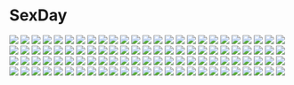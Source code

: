 # SexDay
![](https://konachan.com/image/8279bd9d5d45b510e8598e32cd3c0f95/Konachan.com%20-%20233382%202girls%20anus%20apple228%20ass%20blue_eyes%20blush%20breasts%20brown_hair%20long_hair%20navel%20nipples%20nude%20original%20purple_eyes%20pussy%20twintails%20uncensored%20yuri.jpg)
![](https://konachan.com/image/ed5c64a02ba9044de5ccf3d866d1e9c4/Konachan.com%20-%20131657%20black_hair%20boat%20breasts%20cleavage%20hat%20murasa_minamitsu%20nironiro%20panties%20touhou%20underwear%20wet.jpg)
![](https://konachan.com/jpeg/f08419e8447dd8f0186bb73b87cbdb97/Konachan.com%20-%20112734%20blue_eyes%20kantoku%20orange_hair%20scan%20school_uniform%20skirt%20socks%20tagme_%28character%29%20white.jpg)
![](https://konachan.com/image/3def7138167aea89c2c9b18248ddc362/Konachan.com%20-%20274666%20armor%20ass%20barefoot%20breasts%20cape%20cum%20dark_souls%20gloves%20long_hair%20male%20mask%20nipples%20penis%20realistic%20sex%20sword%20tears%20uncensored%20watermark%20weapon.jpg)
![](https://konachan.com/image/c72083f5299e9b5de8008c4808ddd824/Konachan.com%20-%20228930%20akemi_homura%20jpeg_artifacts%20mahou_shoujo_madoka_magica%20redame.jpg)
![](https://konachan.com/jpeg/51dc75cc0734afd957ee49b5edc996d3/Konachan.com%20-%20291776%202girls%20barefoot%20fixro2n%20original%20pantyhose%20ruins%20short_hair%20water.jpg)
![](https://konachan.com/jpeg/e11d63db81a40868c7aed49276c3b94d/Konachan.com%20-%20253317%20animal%20aoki_kaede%20bat%20blush%20book%20boots%20bow%20brown_hair%20cake%20candy%20cape%20chibi%20food%20halloween%20hat%20original%20pumpkin%20ribbons%20tail%20wings%20wink%20witch_hat.jpg)
![](https://konachan.com/image/ff27db3c307b8dec0c726f34d2d82bba/Konachan.com%20-%2080011%202girls%20barefoot%20blue_eyes%20blue_hair%20blush%20cirno%20daiyousei%20green_eyes%20green_hair%20kneehighs%20nopan%20pepe_futoshi%20ribbons%20short_hair%20socks%20touhou%20yuri.jpg)
![](https://konachan.com/image/49b5e82ddcbd6df38f87b67c5cf936dd/Konachan.com%20-%20138879%20black_hair%20blush%20calendar%20food%20hinata_yuu%20hulotte%20ice_cream%20ikegami_akane%20nipple_slip%20no_bra%20short_hair%20with_ribbon.jpg)
![](https://konachan.com/image/f942e478618f1bc5e43cab7f50963a89/Konachan.com%20-%20155240%20animal%20cat%20clouds%20hat%20kurohal%20moon%20original%20school_uniform%20sky%20stars.jpg)
![](https://konachan.com/image/8a1661288588d3742faa7adf18e95eed/Konachan.com%20-%2035573%20h2o_footprints_in_the_sand%20kagura_hinata%20kohinata_hayami%20otoha.jpg)
![](https://konachan.com/image/dd1fa876cfa9e060304915cde19c1966/Konachan.com%20-%2090132%20barefoot%20black_hair%20blush%20boots%20brown_hair%20chiba_yudai%20hat%20marui_futaba%20mitsudomoe%20pantyhose%20scarf%20short_hair%20skirt%20swimsuit%20tears%20twintails.jpg)
![](https://konachan.com/image/89c2764e715d3774bf21b7245647456f/Konachan.com%20-%2046367%20fujisaki_nadeshiko%20hotori_tadase%20peach-pit%20shugo_chara%20soma_kukai%20yuiki_yaya.jpg)
![](https://konachan.com/image/3cb8e50cf157e6d95f2b0313608f04f2/Konachan.com%20-%2022942%20card_captor_sakura%20kinomoto_sakura.jpg)
![](https://konachan.com/image/f9d5c349b5b969b6b9910ad883167ad8/Konachan.com%20-%20284187%20angel%20barefoot%20building%20city%20clouds%20dress%20green_eyes%20halo%20instrument%20ji_dao_ji%20long_hair%20original%20sky%20stars%20summer_dress%20sunset%20tree%20white_hair%20wings.jpg)
![](https://konachan.com/image/32159a744804fba2c870c7a75311859d/Konachan.com%20-%2046177%20all_male%20kuroshitsuji%20male%20sebastian_michaelis%20signed%20watermark.jpg)
![](https://konachan.com/image/32fd56ca1687558de95f94c39f2ad6e6/Konachan.com%20-%20259313%20bed%20blonde_hair%20blue_eyes%20blush%20game_cg%20hunie_pop%20long_hair%20ninamo%20ribbons%20tiffany_maye%20twintails%20underwear.jpg)
![](https://konachan.com/image/3599521ae2d392e0d0781df9f2755558/Konachan.com%20-%20211084%20bell%20black_hair%20blue_eyes%20blush%20bodysuit%20breasts%20christmas%20ganaha_hibiki%20idolmaster%20pantyhose%20ponytail%20shinozuka_atsuto%20white.jpg)
![](https://konachan.com/image/7b87902a6f3f102d04ece249152d857d/Konachan.com%20-%20114670%20brown_hair%20diamic_days%20game_cg%20himenogawa_kanaka%20lump_of_sugar%20sesena_yau.jpg)
![](https://konachan.com/image/50c7074349f1e8ad8292d26a122bf27b/Konachan.com%20-%209740%20andou_mahoro%20mahoromatic.jpg)
![](https://konachan.com/jpeg/b144300b067b68eafbbf8410ac46e516/Konachan.com%20-%20301662%20beach%20blush%20breasts%20dark_skin%20dosu_%28doseven%29%20flowers%20original%20purple_hair%20short_hair%20signed%20tattoo%20water%20yellow_eyes.jpg)
![](https://konachan.com/image/82303e47fd2b4bb1a2c8a36aa61cec3f/Konachan.com%20-%2061104%20hatsune_miku%20vocaloid.jpg)
![](https://konachan.com/image/90f5219d05ea97b6e7ca9e4a0905fa97/Konachan.com%20-%2039902%20cc%20code_geass%20green_hair%20kururugi_suzaku%20lelouch_lamperouge%20male%20vector.jpg)
![](https://konachan.com/image/298eb663270ef1aaa925a9f7b499ff26/Konachan.com%20-%20124130%20animal%20animal_ears%20black_hair%20candy%20cat%20catgirl%20envy_catwalk_%28vocaloid%29%20hatsune_miku%20kuroi_%28liar-player%29%20lollipop%20school_uniform%20tail%20vocaloid.jpg)
![](https://konachan.com/image/8b178623433a4daf38a2896d4c3c44e1/Konachan.com%20-%20134986%20bell%20black_hair%20bow%20bra%20catgirl%20choker%20fang%20flowers%20long_hair%20navel%20original%20panties%20ribbons%20shirt_lift%20tail%20thighhighs%20twintails%20underwear%20white.jpg)
![](https://konachan.com/image/1c1612111112b9f3a72a947eaadadda0/Konachan.com%20-%20179126%20boots%20brown_hair%20building%20catgirl%20city%20clouds%20flowers%20grass%20green_eyes%20green_hair%20iceojin%20instrument%20male%20original%20sky%20sword%20tree%20violin%20weapon.jpg)
![](https://konachan.com/image/aeb055b36568aacb8b472f68398b5f46/Konachan.com%20-%2033004%20blue_hair%20gretel%20otogi_juushi_akazukin%20sword%20weapon%20white.jpg)
![](https://konachan.com/image/61a84bf910bee23b410a04f6c5fdf873/Konachan.com%20-%20222674%20ass%20barefoot%20black_eyes%20black_hair%20close%20gradient%20idolmaster%20kikuchi_makoto%20swimsuit%20tetuo_kun.jpg)
![](https://konachan.com/image/7801cca8fc1a17bbe047013d447c1d66/Konachan.com%20-%20156090%20cameltoe%20dress%20emperor_zuou%20jpeg_artifacts%20original%20see_through%20summer%20summer_dress%20underwear%20wet.jpg)
![](https://konachan.com/image/09e0857a835c479a036a3b5e6d9bfea7/Konachan.com%20-%2073960%20barefoot%20blonde_hair%20blue_eyes%20crown%20dress%20elbow_gloves%20gloves%20goth-loli%20lolita_fashion%20long_hair.jpg)
![](https://konachan.com/jpeg/0a1a2e50cb67f45298753af96975ca0a/Konachan.com%20-%2051812%20blazblue%20blue_eyes%20long_hair%20red_hair%20transparent%20tsubaki_yayoi%20vector.jpg)
![](https://konachan.com/image/b9839a523fa29f36efce5f3796f0f2c9/Konachan.com%20-%2045435%20brown_hair%20fan%20tagme.jpg)
![](https://konachan.com/image/4fc7075d4a410e49b3e9ebc779277438/Konachan.com%20-%2083253%20akiyama_mio%20hirasawa_yui%20k-on%21%20kotobuki_tsumugi%20nakano_azusa%20sky%20stars%20tainaka_ritsu.jpg)
![](https://konachan.com/image/5a1d598b155bf2e8fc8f96992eabab4f/Konachan.com%20-%20205177%20ass%20bloomers%20blush%20isshiki_akane%20michairu%20orange_eyes%20red_hair%20vividred_operation.jpg)
![](https://konachan.com/image/e4cd930728ec0cf392604ab96799f7cd/Konachan.com%20-%2042909%20clouds%20dress%20green_hair%20japanese_clothes%20kochiya_sanae%20long_hair%20miko%20sky%20touhou%20yellow_eyes%20yuuki_tatsuya.jpg)
![](https://konachan.com/image/16f563287dd327e210ba27ee4d892f19/Konachan.com%20-%20103335%20blue_eyes%20dress%20gun%20hat%20original%20robot%20thighhighs%20twintails%20weapon%20yoshiku_%28oden-usagi%29.jpg)
![](https://konachan.com/image/38ae52417ce57793931f19e25049aee4/Konachan.com%20-%20196864%20animal_ears%20blonde_hair%20bunny_ears%20food%20foxgirl%20gray_hair%20long_hair%20original%20p19%20pink_hair%20purple_eyes%20red_eyes%20scarf%20sleeping%20watermark%20white_hair.jpg)
![](https://konachan.com/jpeg/7de05a4e3c5a5b37579a7f174baa912a/Konachan.com%20-%20261571%20flowers%20hat%20original%20ozyako%20polychromatic%20witch%20witch_hat.jpg)
![](https://konachan.com/image/5426381993ff6a766a38a25d8ab62aaf/Konachan.com%20-%20149519%20black_eyes%20black_hair%20bodysuit%20long_hair%20mecha%20metal_gear_solid%20polychromatic%20ponytail%20raging_raven%20robce_lee%20signed%20skintight%20techgirl%20weapon.jpg)
![](https://konachan.com/jpeg/9f220e4102fdae7e0a65b04341417427/Konachan.com%20-%20151309%20aqua_eyes%20aqua_hair%20christmas%20hatsune_miku%20underwear%20vocaloid%20white%20wokada.jpg)
![](https://konachan.com/image/abfb764d3b91c2501fd2695f1d26b750/Konachan.com%20-%20193174%20game_cg%20japanese_clothes%20maki_gold_winberg%20peassoft%20satou_satoru%20shitsuji_ga_aruji_wo_erabu_toki%20yukata.jpg)
![](https://konachan.com/image/af11cf6f35b07a2c5eaaa46e1007796f/Konachan.com%20-%2045771%20fantasy_earth_zero%20flowers%20panties%20rose%20torn_clothes%20underwear%20white_hair.jpg)
![](https://konachan.com/jpeg/12dd51502e7889ab94cde2e4fdf49b1b/Konachan.com%20-%20274331%20all_male%20black%20close%20edmond_dantes%20fate_grand_order%20fate_%28series%29%20glasses%20gray_hair%20hat%20long_hair%20magic%20male%20ponytail%20tenobe%20yellow_eyes.jpg)
![](https://konachan.com/image/d1d5930d9c2d23d3679caef47354427e/Konachan.com%20-%2012115%20ayanami_rei%20neon_genesis_evangelion%20wings.jpg)
![](https://konachan.com/jpeg/b499d4cdde009e028b3c1fa59a5a433f/Konachan.com%20-%2039100%20code_geass%20nunnally_lamperouge%20tears%20transparent%20vector.jpg)
![](https://konachan.com/jpeg/46b0d0b036a0ddba053889b2d14337ff/Konachan.com%20-%20100431%202girls%20400%20amishiro_anna%20blue_eyes%20game_cg%20ishimachi_komaki%20kanojo_to_kanojo_to_watashi_no_nanabi%20lilies_project%20pink_hair%20yellow_eyes%20yuri.jpg)
![](https://konachan.com/image/de56bd8a2959be921c1cfc0bcb9dc56c/Konachan.com%20-%20305866%20blush%20braids%20breasts%20choker%20hanasaki_mahiru%20navel%20no_bra%20panties%20pink_hair%20shirayuki_maihime%20short_hair%20signed%20underboob%20underwear%20white%20yellow_eyes.jpg)
![](https://konachan.com/jpeg/abd090a4702292ff7c6d3e607fd383b5/Konachan.com%20-%20256706%20aliasing%20blonde_hair%20cape%20fate_stay_night%20fate_%28series%29%20headdress%20long_hair%20magic%20orange_eyes%20tagme_%28artist%29%20twintails%20weapon.jpg)
![](https://konachan.com/jpeg/fe39eb98bec0f3f9d60015d1d878964c/Konachan.com%20-%20236621%202girls%20animal%20bikini%20bird%20blush%20breasts%20cleavage%20clouds%20demon%20gray_hair%20long_hair%20pink_eyes%20red_hair%20sky%20swimsuit%20tears%20tentacles%20twintails%20water.jpg)
![](https://konachan.com/image/f7102bcbe11b0533ea9f54164f3e697d/Konachan.com%20-%20161673%20black_hair%20dress%20gray%20mamiya_chiyoko%20music%20original%20stars.jpg)
![](https://konachan.com/jpeg/17a685119258eda9394640ade4ce4f11/Konachan.com%20-%20272095%202girls%20blonde_hair%20blue_hair%20blush%20bow%20fang%20flandre_scarlet%20hat%20loli%20ponytail%20red_eyes%20short_hair%20skirt%20suwa_yasai%20touhou%20vampire%20wings%20wristwear.jpg)
![](https://konachan.com/image/1831bf535e030053bc713eade6d2fdaa/Konachan.com%20-%2014929%20all_male%20haku_%28naruto%29%20headband%20male%20mask%20momochi_zabuza%20naruto.jpg)
![](https://konachan.com/jpeg/3d7e08c286a22e8dd7c39614a0cff4da/Konachan.com%20-%20243913%20aqua_eyes%20boots%20bra%20breasts%20brown_hair%20censored%20navel%20nipples%20panties%20penis%20pussy%20sex%20short_hair%20spread_legs%20thighhighs%20tie%20underwear%20wet.jpg)
![](https://konachan.com/jpeg/4c3f92c685cb200cf1f0233d18bfd999/Konachan.com%20-%20182258%20asagiri_nozomi%20black_hair%20book%20brown_eyes%20game_cg%20hibiki_works%20long_hair%20oryou%20pretty_x_cation.jpg)
![](https://konachan.com/image/ed6c5fa896c766a24d7e37cfdc9db138/Konachan.com%20-%20198057%20animal_ears%20bell%20blue_eyes%20breasts%20cleavage%20flowers%20logo%20long_hair%20maid%20neko_works%20nekopara%20original%20pink_hair%20red_eyes%20rose%20sayori%20white_hair.jpg)
![](https://konachan.com/image/48a56a98916d529916320165f24bd6ad/Konachan.com%20-%20221654%20blood%20dress%20flowers%20goth-loli%20houzuki_ringo%20lolita_fashion%20original%20white_hair%20yellow_eyes.jpg)
![](https://konachan.com/jpeg/e8452721ba0bd91eaff5a6812181d36c/Konachan.com%20-%20145073%20blonde_hair%20blush%20favorite%20food%20game_cg%20irotoridori_no_sekai%20japanese_clothes%20kimono%20long_hair%20night%20nikaidou_shinku%20red_eyes%20shida_kazuhiro.jpg)
![](https://konachan.com/image/abd764d6c3f4186300ab205abf5fc094/Konachan.com%20-%20125870%20mayoi_neko_overrun%21%20serizawa_fumino.jpg)
![](https://konachan.com/image/9b49dddbb254f579ff7078228cebf880/Konachan.com%20-%2015673%20bleach%20blue%20blush%20kusajishi_yachiru%20vector.jpg)
![](https://konachan.com/image/716a4bf62443698cd417a753cd4391fb/Konachan.com%20-%20206631%20bunnygirl%20crossover%20infinite_stratos%20laura_bodewig%20strike_witches%20sunimu%20tagme.jpg)
![](https://konachan.com/image/a8beca78c02a5a20759d170603cae9bf/Konachan.com%20-%20130703%20ass%20bed%20blush%20daible%20green_eyes%20green_hair%20ichiban_ushiro_no_daimaou%20korone%20nude%20panties%20short_hair%20thighhighs%20third-party_edit%20underwear.jpg)
![](https://konachan.com/jpeg/ee357005d7f47d9e8ce2690d8d4486be/Konachan.com%20-%20284741%20ass%20black_hair%20blush%20breasts%20game_cg%20ichiri%20long_hair%20navel%20nipples%20nude%20open_shirt%20red_eyes%20sarasa_sari%20sex%20silkys_plus.jpg)
![](https://konachan.com/image/5d96b59082b532ff58b3b3ab1ba978c8/Konachan.com%20-%2063249%20gumi%20hatsune_miku%20twintails%20vocaloid.jpg)
![](https://konachan.com/jpeg/049801f775eaf4a9d2203f569425ea5d/Konachan.com%20-%20291806%20animal_ears%20atalanta_%28fate%29%20catgirl%20fate_apocrypha%20fate_grand_order%20fate_%28series%29%20flowers%20gloves%20green_eyes%20green_hair%20miyuki_ruria%20third-party_edit.jpg)
![](https://konachan.com/jpeg/618cc18f709cfcd016088676a95d5409/Konachan.com%20-%20255689%20blush%20bow%20braids%20goth-loli%20lilia_chocolanne%20lolita_fashion%20long_hair%20original%20pink_hair%20purple_eyes%20suzune_rena%20tree%20twintails.jpg)
![](https://konachan.com/image/1d1d0852201977013dd52a8aa50f7683/Konachan.com%20-%20108631%20animal_ears%20blue_hair%20blush%20gray_hair%20hat%20kawashiro_nitori%20lzh%20panties%20skirt%20sword%20touhou%20underwear%20upskirt%20water%20weapon%20wet%20white_hair%20wolfgirl.jpg)
![](https://konachan.com/jpeg/c69658380a28c527d8c812b40e8569aa/Konachan.com%20-%20225225%20aliasing%20aqua_hair%20blush%20green_eyes%20hoshino_yumemi%20long_hair%20planetarian%20space%20stars%20tagme_%28artist%29%20tie.jpg)
![](https://konachan.com/jpeg/bc6628e65b9b824ce4e002c7692c275d/Konachan.com%20-%20145912%20blush%20breast_hold%20breasts%20flat_chest%20nana_asta_deviluke%20navel%20nipples%20nude%20orange_hair%20purple_eyes%20tail%20to_love_ru%20toshi5765%20towel%20yuuki_rito.jpg)
![](https://konachan.com/jpeg/5f85a6bf79fa0428c984737c04f2b1c5/Konachan.com%20-%20192824%20ayase_eri%20barefoot%20bath%20black_hair%20blue_eyes%20blush%20breast_grab%20green_eyes%20long_hair%20nude%20paseri%20ponytail%20red_eyes%20short_hair%20wink%20yazawa_nico%20yuri.jpg)
![](https://konachan.com/image/8448691260dc1b7d88c858d93f22d340/Konachan.com%20-%2076262%20neon_genesis_evangelion.jpg)
![](https://konachan.com/image/5f1daa4df2fcc13608fcd494c7bcdb98/Konachan.com%20-%20159995%20black_hair%20blue_eyes%20boots%20clouds%20mikasa_ackerman%20scarf%20shingeki_no_kyojin%20sky%20sorairo8nanairo%20sword%20weapon.jpg)
![](https://konachan.com/image/7a000cd1c5cb4c865cc5a1df79ac9c25/Konachan.com%20-%20198060%20anal%20ass%20barefoot%20blush%20breasts%20collar%20kiss%20long_hair%20male%20nipples%20nude%20original%20panties%20penis%20pink_hair%20pussy%20sex%20tail%20underwear%20vibrator%20yurorin.jpg)
![](https://konachan.com/image/a4da788212f691042e173d5952da0184/Konachan.com%20-%20265719%20akanagi_youto%20animal_ears%20ass%20azur_lane%20blonde_hair%20clouds%20gloves%20jpeg_artifacts%20kneehighs%20long_hair%20purple_eyes%20scarf%20sky%20sword%20twintails%20weapon.jpg)
![](https://konachan.com/jpeg/f7deaa5b1c184e6f2a13894170d998bb/Konachan.com%20-%20175041%20ass%20blue_hair%20boots%20chibi%20christmas%20hatsune_miku%20long_hair%20panties%20santa_costume%20sleeping%20striped_panties%20thighhighs%20tree%20twintails%20underwear%20vocaloid.jpg)
![](https://konachan.com/image/ed2aa2afd3fb09d664b046aefef3477e/Konachan.com%20-%20216812%20aqua_eyes%20blonde_hair%20book%20flowers%20glasses%20green_hair%20group%20long_hair%20male%20orange_hair%20original%20purple_hair%20short_hair%20twintails%20yellow_eyes.jpg)
![](https://konachan.com/image/61316b62843b9544513d357eb90519ea/Konachan.com%20-%2096657%20aqua_eyes%20aqua_hair%20cameltoe%20hatsune_miku%20long_hair%20open_shirt%20panties%20skirt%20skirt_lift%20suzui_narumi%20thighhighs%20tie%20twintails%20underwear%20vocaloid.jpg)
![](https://konachan.com/image/f09b81a9199706e556c0b15a136a0062/Konachan.com%20-%20234437%20anmi%20blush%20brown_hair%20cropped%20japanese_clothes%20kimono%20long_hair%20original%20ponytail%20ribbons%20white%20yellow_eyes.jpg)
![](https://konachan.com/jpeg/b2be22bba1a6cb42244080905187902f/Konachan.com%20-%20101072%20bakemonogatari%20blonde_hair%20blood%20kissshot_acerolaorion_heartunderblade%20long_hair%20monogatari_%28series%29%20oshino_shinobu%20rby%20yellow_eyes.jpg)
![](https://konachan.com/jpeg/c2a9dbf665c512b449755adca34a72a3/Konachan.com%20-%20222610%20ass%20bba_biao%20black_hair%20breasts%20gray_eyes%20koutetsujou_no_kabaneri%20nipples%20transparent%20yomogawa_ayame.jpg)
![](https://konachan.com/jpeg/70ed14d035d3f76d00df07a0f4892d70/Konachan.com%20-%20296149%20aqua_hair%20blue_eyes%20cropped%20garter%20headband%20hoodie%20ikomochi%20long_hair%20original%20thighhighs%20weapon.jpg)
![](https://konachan.com/jpeg/402eb077fc9e2c7aa11d017a66991b39/Konachan.com%20-%20293192%20beach%20black_hair%20long_hair%20original%20school_uniform%20skirt%20sousou_%28sousouworks%29%20water.jpg)
![](https://konachan.com/jpeg/c5432d8605a486629619fbf612a02ca6/Konachan.com%20-%20279857%20blonde_hair%20blue_eyes%20long_hair%20rance_quest%20shado_ne%20stockings%20warg_%28rance%29.jpg)
![](https://konachan.com/jpeg/8a34cabe6eabd8133c260c3a4d13bcb9/Konachan.com%20-%20138717%202girls%20ass%20bondage%20censored%20game_cg%20lewdness_vita_sexualis%20sei_shoujo%20thighhighs.jpg)
![](https://konachan.com/image/ce57181e3d25b0f6fb2400cb349bcf8c/Konachan.com%20-%20248116%20black_hair%20building%20clouds%20long_hair%20niko_p%20original%20scenic%20sky%20umbrella%20zettai_ryouiki.jpg)
![](https://konachan.com/image/b932755955e97b2d77fba504ccccf569/Konachan.com%20-%20300626%20bow%20breast_hold%20breasts%20brown_hair%20male%20nipples%20nironiro%20original%20paizuri%20penis%20red_eyes%20short_hair%20valentine%20wet.jpg)
![](https://konachan.com/image/fc9f8055cf0711ac915b2f2c9f6dbb28/Konachan.com%20-%20238043%202girls%20animal_ears%20aqua_hair%20breasts%20brown_hair%20fingering%20foxgirl%20long_hair%20navel%20nipples%20nude%20pussy%20red_eyes%20tail%20twintails%20uncensored%20yuri.jpg)
![](https://konachan.com/jpeg/156e822f90505949b3a1908fa7e17151/Konachan.com%20-%20192656%20barefoot%20long_hair%20makadamixa%20navel%20no_bra%20open_shirt%20original%20panties%20pink_hair%20purple_eyes%20underwear.jpg)
![](https://konachan.com/jpeg/1387c35616bbccfb0bf4a9bbfdbcd74f/Konachan.com%20-%20307841%20animal_ears%20aqua_eyes%20ass%20bikini%20blonde_hair%20breasts%20catgirl%20crown%20long_hair%20rosalina%20shellvi%20super_mario%20swimsuit%20tail%20underboob%20watermark.jpg)
![](https://konachan.com/image/98bddd14380e6368f101b95fcd0328c9/Konachan.com%20-%20283743%20animal%20building%20clouds%20fish%20landscape%20nobody%20nodata%20original%20scenic%20sky%20sunset%20water.jpg)
![](https://konachan.com/jpeg/9e33de0ee5ebab46f8e9ac9b1d9ab00b/Konachan.com%20-%20168257%20black_hair%20blonde_hair%20blue_eyes%20crossover%20drink%20fang%20green_eyes%20kuroki_tomoko%20long_hair%20purple_eyes%20racoon-kun%20school_uniform%20tie%20watermark.jpg)
![](https://konachan.com/jpeg/9760487efbbc090d74235c894551a063/Konachan.com%20-%20211565%20green_eyes%20green_hair%20nishizawa%20nopan%20onepunch_man%20short_hair%20tatsumaki_%28onepunch_man%29.jpg)
![](https://konachan.com/jpeg/f2df908ec0433620a11403c02ee1866a/Konachan.com%20-%20241129%20annin_doufu%20himekawa_yuki%20idolmaster%20idolmaster_cinderella_girls%20idolmaster_cinderella_girls_starlight_stage.jpg)
![](https://konachan.com/image/83ac4a8e7a664b15075473f39ca78e40/Konachan.com%20-%20153698%20blue_eyes%20long_hair%20original%20pink_hair%20school_swimsuit%20suihara%20swimsuit%20watermark.jpg)
![](https://konachan.com/jpeg/42461c1cbbbfa895583079d907799580/Konachan.com%20-%20178368%20blonde_hair%20bra%20breasts%20game_cg%20hook%20melty_moment%20navel%20nipples%20panties%20pussy_juice%20red_eyes%20shirt_lift%20skirt%20spread_legs%20tagme_%28artist%29%20underwear%20wet.jpg)
![](https://konachan.com/image/773dfd04fd0e070bbc14cf2bb32f653a/Konachan.com%20-%20109697%20bikini%20green_eyes%20hat%20koutaro%20pink_hair%20rio%20short_hair%20sky%20super_blackjack%20swimsuit%20underboob%20wink.jpg)
![](https://konachan.com/jpeg/412824c4cb8a684e49e3572d0459e334/Konachan.com%20-%20151353%20game_cg%20japanese_clothes%20saeki_hokuto%20skyfish%20tsukumo_no_kanade.jpg)
![](https://konachan.com/image/8ec2477c65216232373911aa811510f1/Konachan.com%20-%2060556%20gun%20long_hair%20masariro%20original%20paper%20pixiv_fantasia%20ponytail%20red_eyes%20red_hair%20skirt%20weapon.jpg)
![](https://konachan.com/image/96397fa6b24e3b35fd137e8e77d671e6/Konachan.com%20-%2031499%20ass%20blonde_hair%20blue_eyes%20blue_hair%20blush%20favorite%20game_cg%20happy_margaret%21%20kokonoka%20panties%20red_hair%20rindou_saki%20school_uniform%20underwear.jpg)
![](https://konachan.com/jpeg/afc1beb8737497b5a3e1f609fdef20ab/Konachan.com%20-%20244600%20ass%20blindfold%20boots%20breasts%20cameltoe%20cian_yo%20dress%20gloves%20gradient%20gray_hair%20headband%20katana%20nier%20panties%20short_hair%20sideboob%20sword%20underwear%20weapon.jpg)
![](https://konachan.com/image/854923d9be4fe6fad1af210d6e4d673f/Konachan.com%20-%20194936%20aqua_eyes%20blue_hair%20blush%20book%20bow%20breasts%20brown_hair%20cleavage%20glasses%20idolmaster%20ponytail%20purple_eyes%20tokiwa_mmm%20wristwear%20yellow_eyes%20yokoyama_nao.jpg)
